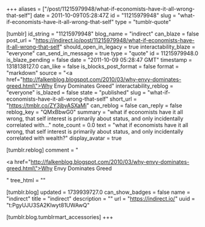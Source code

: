 +++
aliases = ["/post/11215979948/what-if-economists-have-it-all-wrong-that-self"]
date = 2011-10-09T05:28:47Z
id = "11215979948"
slug = "what-if-economists-have-it-all-wrong-that-self"
type = "tumblr-quote"

[tumblr]
id_string = "11215979948"
blog_name = "indirect"
can_blaze = false
post_url = "https://indirect.io/post/11215979948/what-if-economists-have-it-all-wrong-that-self"
should_open_in_legacy = true
interactability_blaze = "everyone"
can_send_in_message = true
type = "quote"
id = 11215979948.0
is_blaze_pending = false
date = "2011-10-09 05:28:47 GMT"
timestamp = 1318138127.0
can_like = false
is_blocks_post_format = false
format = "markdown"
source = "<a href=\"http://falkenblog.blogspot.com/2010/03/why-envy-dominates-greed.html\">Why Envy Dominates Greed</a>"
interactability_reblog = "everyone"
is_blazed = false
state = "published"
slug = "what-if-economists-have-it-all-wrong-that-self"
short_url = "https://tmblr.co/ZY3jbyASXaMi"
can_reblog = false
can_reply = false
reblog_key = "QMxBbwG0"
summary = "what if economists have it all wrong, that self interest is primarily about status, and only incidentally correlated with..."
note_count = 0.0
text = "what if economists have it all wrong, that self interest is primarily about status, and only incidentally correlated with wealth?"
display_avatar = true

[tumblr.reblog]
comment = "<p><a href=\"http://falkenblog.blogspot.com/2010/03/why-envy-dominates-greed.html\">Why Envy Dominates Greed</a></p>"
tree_html = ""

[tumblr.blog]
updated = 1739939727.0
can_show_badges = false
name = "indirect"
title = "indirect"
description = ""
url = "https://indirect.io/"
uuid = "t:PgyUJU3SA2Klwyt81UWAwQ"

[tumblr.blog.tumblrmart_accessories]
+++
